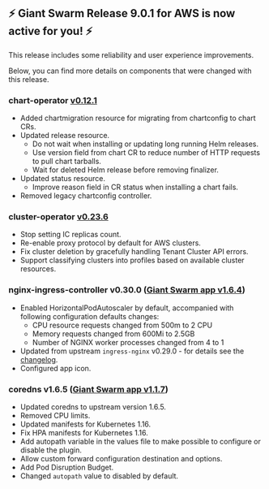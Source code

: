 ## :zap: Giant Swarm Release 9.0.1 for AWS is now active for you! :zap:

This release includes some reliability and user experience improvements.

Below, you can find more details on components that were changed with this release.

### chart-operator [v0.12.1](https://github.com/giantswarm/chart-operator/releases/tag/v0.12.1)

- Added chartmigration resource for migrating from chartconfig to chart CRs.
- Updated release resource.
  - Do not wait when installing or updating long running Helm releases.
  - Use version field from chart CR to reduce number of HTTP requests to pull chart tarballs.
  - Wait for deleted Helm release before removing finalizer. 
- Updated status resource.
  - Improve reason field in CR status when installing a chart fails.
- Removed legacy chartconfig controller.

### cluster-operator [v0.23.6](https://github.com/giantswarm/cluster-operator/releases/tag/v0.23.6)

- Stop setting IC replicas count.
- Re-enable proxy protocol by default for AWS clusters.
- Fix cluster deletion by gracefully handling Tenant Cluster API errors.
- Support classifying clusters into profiles based on available cluster resources.

### nginx-ingress-controller v0.30.0 ([Giant Swarm app v1.6.4](https://github.com/giantswarm/nginx-ingress-controller-app/blob/master/CHANGELOG.md#v164-2020-03-17))

- Enabled HorizontalPodAutoscaler by default, accompanied with following configuration defaults changes:
  - CPU resource requests changed from 500m to 2 CPU
  - Memory requests changed from 600Mi to 2.5GB
  - Number of NGINX worker processes changed from 4 to 1
- Updated from upstream `ingress-nginx` v0.29.0 - for details see the [changelog](https://github.com/kubernetes/ingress-nginx/releases/tag/nginx-0.30.0).
- Configured app icon.

### coredns v1.6.5 ([Giant Swarm app v1.1.7](https://github.com/giantswarm/coredns-app/blob/master/CHANGELOG.md#v117-2020-03-19))

- Updated coredns to upstream version 1.6.5.
- Removed CPU limits.
- Updated manifests for Kubernetes 1.16.
- Fix HPA manifests for Kubernetes 1.16.
- Add autopath variable in the values file to make possible to configure or disable the plugin.
- Allow custom forward configuration destination and options.
- Add Pod Disruption Budget.
- Changed `autopath` value to disabled by default.
